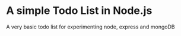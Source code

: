 # **A simple Todo List in Node.js**
A very basic todo list for experimenting node, express and mongoDB
